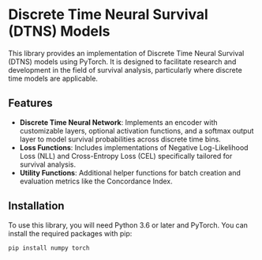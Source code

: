 # Discrete Time Neural Survival (DTNS) Models

This library provides an implementation of Discrete Time Neural Survival (DTNS) models using PyTorch. It is designed to facilitate research and development in the field of survival analysis, particularly where discrete time models are applicable.

## Features

- **Discrete Time Neural Network**: Implements an encoder with customizable layers, optional activation functions, and a softmax output layer to model survival probabilities across discrete time bins.
- **Loss Functions**: Includes implementations of Negative Log-Likelihood Loss (NLL) and Cross-Entropy Loss (CEL) specifically tailored for survival analysis.
- **Utility Functions**: Additional helper functions for batch creation and evaluation metrics like the Concordance Index.

## Installation

To use this library, you will need Python 3.6 or later and PyTorch. You can install the required packages with pip:

```bash
pip install numpy torch







